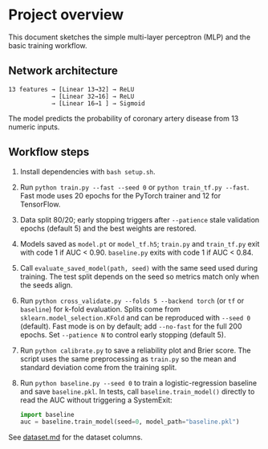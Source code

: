 # Project overview

This document sketches the simple multi-layer perceptron (MLP) and the basic
training workflow.

## Network architecture

```text
13 features → [Linear 13→32] → ReLU
            → [Linear 32→16] → ReLU
            → [Linear 16→1 ] → Sigmoid
```

The model predicts the probability of coronary artery disease from 13 numeric
inputs.

## Workflow steps

1. Install dependencies with `bash setup.sh`.

2. Run `python train.py --fast --seed 0` or `python train_tf.py --fast`.
   Fast mode uses 20 epochs for the PyTorch trainer and 12 for TensorFlow.

3. Data split 80/20; early stopping triggers after `--patience` stale
   validation epochs (default 5) and the best weights are restored.

4. Models saved as `model.pt` or `model_tf.h5`; `train.py` and `train_tf.py`
   exit with code 1 if AUC < 0.90. `baseline.py` exits with code 1 if AUC
   < 0.84.

5. Call `evaluate_saved_model(path, seed)` with the same seed used during
   training. The test split depends on the seed so metrics match only when the
   seeds align.

6. Run `python cross_validate.py --folds 5 --backend torch` (or `tf` or
   `baseline`) for k-fold evaluation. Splits come from
   `sklearn.model_selection.KFold` and can be reproduced with `--seed 0`
   (default). Fast mode is on by default; add `--no-fast` for the full
   200 epochs. Set `--patience N` to control early stopping (default 5).

7. Run `python calibrate.py` to save a reliability plot and Brier score.
   The script uses the same preprocessing as `train.py` so the mean and
   standard deviation come from the training split.

8. Run `python baseline.py --seed 0` to train a logistic-regression baseline
   and save `baseline.pkl`. In tests, call `baseline.train_model()` directly
   to read the AUC without triggering a SystemExit:

   ```python
   import baseline
   auc = baseline.train_model(seed=0, model_path="baseline.pkl")
   ```

See [dataset.md](dataset.md) for the dataset columns.
